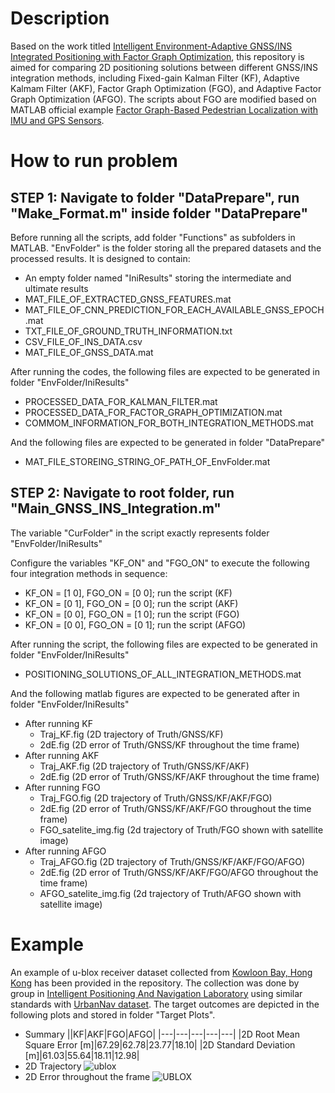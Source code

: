 # Description
Based on the work titled [Intelligent Environment-Adaptive GNSS/INS Integrated Positioning with Factor Graph Optimization](https://www.mdpi.com/2072-4292/16/1/181), this repository is aimed for comparing 2D positioning solutions between different GNSS/INS integration methods, including Fixed-gain Kalman Filter (KF), Adaptive Kalmam Filter (AKF), Factor Graph Optimization (FGO), and Adaptive Factor Graph Optimization (AFGO). The scripts about FGO are modified based on MATLAB official example [Factor Graph-Based Pedestrian Localization with IMU and GPS Sensors](https://uk.mathworks.com/help/nav/ug/factor-graph-based-pedestrian-localization-imu-gps.html).

# How to run problem
## STEP 1: Navigate to folder "DataPrepare", run "Make_Format.m" inside folder "DataPrepare"
Before running all the scripts, add folder "Functions" as subfolders in MATLAB.
"EnvFolder" is the folder storing all the prepared datasets and the processed results. It is designed to contain:
- An empty folder named "IniResults" storing the intermediate and ultimate results
- MAT_FILE_OF_EXTRACTED_GNSS_FEATURES.mat
- MAT_FILE_OF_CNN_PREDICTION_FOR_EACH_AVAILABLE_GNSS_EPOCH.mat
- TXT_FILE_OF_GROUND_TRUTH_INFORMATION.txt
- CSV_FILE_OF_INS_DATA.csv
- MAT_FILE_OF_GNSS_DATA.mat

After running the codes, the following files are expected to be generated in folder "EnvFolder/IniResults" 
- PROCESSED_DATA_FOR_KALMAN_FILTER.mat
- PROCESSED_DATA_FOR_FACTOR_GRAPH_OPTIMIZATION.mat
- COMMOM_INFORMATION_FOR_BOTH_INTEGRATION_METHODS.mat

And the following files are expected to be generated in folder "DataPrepare" 
- MAT_FILE_STOREING_STRING_OF_PATH_OF_EnvFolder.mat

## STEP 2: Navigate to root folder, run "Main_GNSS_INS_Integration.m"
The variable "CurFolder" in the script exactly represents folder "EnvFolder/IniResults"

Configure the variables "KF_ON" and "FGO_ON" to execute the following four integration methods in sequence:
- KF_ON = [1 0], FGO_ON = [0 0]; run the script (KF)
- KF_ON = [0 1], FGO_ON = [0 0]; run the script (AKF)
- KF_ON = [0 0], FGO_ON = [1 0]; run the script (FGO)
- KF_ON = [0 0], FGO_ON = [0 1]; run the script (AFGO)

After running the script, the following files are expected to be generated in folder "EnvFolder/IniResults" 
- POSITIONING_SOLUTIONS_OF_ALL_INTEGRATION_METHODS.mat

And the following matlab figures are expected to be generated after in folder "EnvFolder/IniResults"
- After running KF
  - Traj_KF.fig (2D trajectory of Truth/GNSS/KF)
  - 2dE.fig (2D error of Truth/GNSS/KF throughout the time frame)
- After running AKF
  - Traj_AKF.fig (2D trajectory of Truth/GNSS/KF/AKF)
  - 2dE.fig (2D error of Truth/GNSS/KF/AKF throughout the time frame)
- After running FGO
  - Traj_FGO.fig (2D trajectory of Truth/GNSS/KF/AKF/FGO)
  - 2dE.fig (2D error of Truth/GNSS/KF/AKF/FGO throughout the time frame)
  - FGO_satelite_img.fig (2d trajectory of Truth/FGO shown with satellite image)
- After running AFGO
  - Traj_AFGO.fig (2D trajectory of Truth/GNSS/KF/AKF/FGO/AFGO)
  - 2dE.fig (2D error of Truth/GNSS/KF/AKF/FGO/AFGO throughout the time frame)
  - AFGO_satelite_img.fig (2d trajectory of Truth/AFGO shown with satellite image)

# Example
An example of u-blox receiver dataset collected from [Kowloon Bay, Hong Kong](https://www.google.com/maps/place/%E4%B9%9D%E9%BE%99%E6%B9%BE/@22.3207264,114.2052806,16z/data=!4m6!3m5!1s0x34040139ce5cb28d:0xebb076fb9d3032f4!8m2!3d22.3080749!4d114.2018982!16zL20vMDIyeng3?entry=ttu) has been provided in the repository. The collection was done by group in [Intelligent Positioning And Navigation Laboratory](https://www.polyu-ipn-lab.com/) using similar standards with [UrbanNav dataset](https://www.polyu-ipn-lab.com/urbannav). The target outcomes are depicted in the following plots and stored in folder "Target Plots".
- Summary
  ||KF|AKF|FGO|AFGO|
  |---|---|---|---|---|
  |2D Root Mean Square Error [m]|67.29|62.78|23.77|18.10|
  |2D Standard Deviation [m]|61.03|55.64|18.11|12.98|
- 2D Trajectory
  ![ublox](https://github.com/ZhengdaoLI0602/GNSS_INS_Integrations_Comparisons/assets/80500317/56eec598-3983-45b8-8262-0114f45a4e13)
- 2D Error throughout the frame
  ![UBLOX](https://github.com/ZhengdaoLI0602/GNSS_INS_Integrations_Comparisons/assets/80500317/d8e4052b-46f1-4337-9ad0-d26f031708bf)



